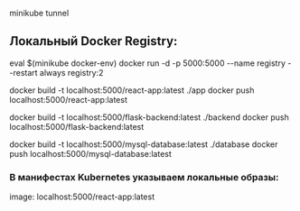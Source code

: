 minikube tunnel

## Локальный Docker Registry:

eval $(minikube docker-env)
docker run -d -p 5000:5000 --name registry --restart always registry:2

docker build -t localhost:5000/react-app:latest ./app
docker push localhost:5000/react-app:latest

docker build -t localhost:5000/flask-backend:latest ./backend
docker push localhost:5000/flask-backend:latest

docker build -t localhost:5000/mysql-database:latest ./database
docker push localhost:5000/mysql-database:latest

### В манифестах Kubernetes указываем локальные образы:

image: localhost:5000/react-app:latest
